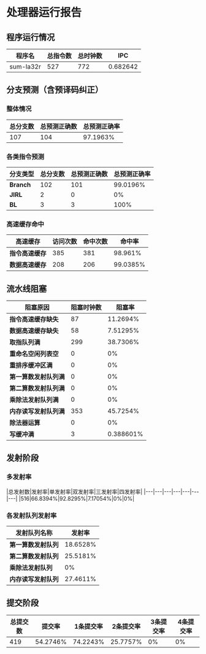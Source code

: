 # 处理器运行报告
## 程序运行情况
|程序名|总指令数|总时钟数|IPC|
|---|---|---|---|
|sum-la32r|527|772|0.682642|

## 分支预测（含预译码纠正）
### 整体情况
|总分支数|总预测正确数|总预测正确率|
|---|---|---|
|107|104|97.1963%|

### 各类指令预测
|分支类型|总分支数|总预测正确数|总预测正确率|
|---|---|---|---|
|**Branch**| 102 | 101 | 99.0196%|
|**JIRL**| 2 | 0 | 0%|
|**BL**| 3 | 3 | 100%|

### 高速缓存命中
|高速缓存|访问次数|命中次数|命中率|
|---|---|---|---|
|**指令高速缓存**| 385 | 381 | 98.961%|
|**数据高速缓存**| 208 | 206 | 99.0385%|
## 流水线阻塞
|阻塞原因|阻塞时钟数|阻塞率|
|---|---|---|
|**指令高速缓存缺失**| 87 | 11.2694%|
|**数据高速缓存缺失**| 58 | 7.51295%|
|**取指队列满**| 299 | 38.7306%|
|**重命名空闲列表空**|0 | 0%|
|**重排序缓冲区满**|0 | 0%|
|**第一算数发射队列满**|0 | 0%|
|**第二算数发射队列满**|0 | 0%|
|**乘除法发射队列满**|0 | 0%|
|**内存读写发射队列满**|353 | 45.7254%|
|**除法器运算**|0 | 0%|
|**写缓冲满**|3 | 0.388601%|

## 发射阶段
### 多发射率
|总发射数|发射率|单发射率|双发射率|三发射率|四发射率|
|---|---|---|---|---|---|---|
|516|66.8394%|92.8295%|7.17054%|0%|0%|

### 各发射队列发射率
|发射队列名称|发射率|
|---|---|
|**第一算数发射队列**|18.6528%|
|**第二算数发射队列**|25.5181%|
|**乘除法发射队列**|0%|
|**内存读写发射队列**|27.4611%|

## 提交阶段
|总提交数|提交率|1条提交率|2条提交率|3条提交率|4条提交率|
|---|---|---|---|---|---|
|419|54.2746%|74.2243%|25.7757%|0%|0%|
